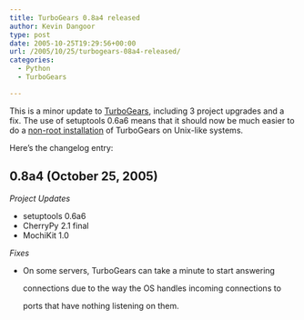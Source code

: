 ```yaml
---
title: TurboGears 0.8a4 released
author: Kevin Dangoor
type: post
date: 2005-10-25T19:29:56+00:00
url: /2005/10/25/turbogears-08a4-released/
categories:
  - Python
  - TurboGears

---
```

This is a minor update to [TurboGears][1], including 3 project upgrades and a fix. The use of setuptools 0.6a6 means that it should now be much easier to do a [non-root installation][2] of TurboGears on Unix-like systems.

Here&#8217;s the changelog entry:

## 0.8a4 (October 25, 2005)

_Project Updates_

  * setuptools 0.6a6
  * CherryPy 2.1 final
  * MochiKit 1.0

_Fixes_

  * On some servers, TurboGears can take a minute to start answering
  
    connections due to the way the OS handles incoming connections to
  
    ports that have nothing listening on them.

 [1]: http://www.turbogears.org
 [2]: http://peak.telecommunity.com/DevCenter/EasyInstall#non-root-installation